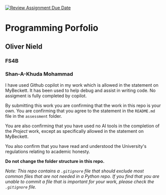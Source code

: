 [![Review Assignment Due Date](https://classroom.github.com/assets/deadline-readme-button-22041afd0340ce965d47ae6ef1cefeee28c7c493a6346c4f15d667ab976d596c.svg)](https://classroom.github.com/a/j22zagSf)
# Programming Porfolio

## Oliver Nield

### FS4B
### Shan-A-Khuda Mohammad

I have used Github copilot in my work which is allowed in the statement on MyBeckett. It has been used to help debug and assist in writing code. No assigment is fully completed by copilot.

By submitting this work you are confirming that the work in this repo is your own. You are confirming that you agree to the statement in the ``README.md`` file in the ``assessment`` folder. 

You are also confirming that you have used no AI tools in the completion of the _Project_ work, except as specifically allowed in the statement on MyBeckett.

You also confirm that you have read and understood the University's regulations relating to academic honesty.

**Do not change the folder structure in this repo.** 

*Note: This repo contains a ``.gitignore`` file that should exclude most common files that are not needed in a Python repo. If you find that you are unable to commit a file that is important for your work, please check the ``.gitignore`` file.*
